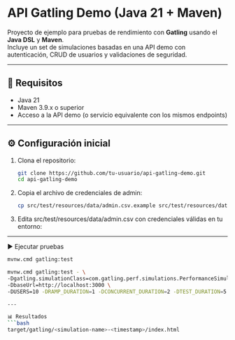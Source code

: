 # API Gatling Demo (Java 21 + Maven)

Proyecto de ejemplo para pruebas de rendimiento con **Gatling** usando el **Java DSL** y **Maven**.  
Incluye un set de simulaciones basadas en una API demo con autenticación, CRUD de usuarios y validaciones de seguridad.

---


## 🚀 Requisitos

- Java 21
- Maven 3.9.x o superior
- Acceso a la API demo (o servicio equivalente con los mismos endpoints)

---

## ⚙️ Configuración inicial

1. Clona el repositorio:
   ```bash
   git clone https://github.com/tu-usuario/api-gatling-demo.git
   cd api-gatling-demo

2. Copia el archivo de credenciales de admin:
   ```bash
   cp src/test/resources/data/admin.csv.example src/test/resources/data/admin.csv

3. Edita src/test/resources/data/admin.csv con credenciales válidas en tu entorno:

---

▶️ Ejecutar pruebas
   ```bash
   mvnw.cmd gatling:test

   mvnw.cmd gatling:test - \
  -Dgatling.simulationClass=com.gatling.perf.simulations.PerformanceSimulation \
  -DbaseUrl=http://localhost:3000 \
  -DUSERS=10 -DRAMP_DURATION=1 -DCONCURRENT_DURATION=2 -DTEST_DURATION=5

---

📊 Resultados
   ```bash
   target/gatling/<simulation-name>-<timestamp>/index.html
